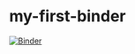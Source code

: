 # my-first-binder
[![Binder](https://mybinder.org/badge_logo.svg)](https://mybinder.org/v2/gh/AneeshaaSC/my-first-binder/master)
